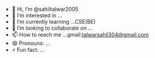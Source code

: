 - 👋 Hi, I’m @sahiltalwar2005
- 👀 I’m interested in ...
- 🌱 I’m currently learning ...CSE(BE)
- 💞️ I’m looking to collaborate on ...
- 📫 How to reach me ...gmail:talwarsahil304@gmail.com
- 😄 Pronouns: ...
- ⚡ Fun fact: ...

<!---
sahiltalwar2005/sahiltalwar2005 is a ✨ special ✨ repository because its `README.md` (this file) appears on your GitHub profile.
You can click the Preview link to take a look at your changes.
--->
